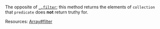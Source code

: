 The opposite of <a href="#filter"><code>\_.filter</code></a>; this method returns the elements of <code>collection</code> that <code>predicate</code> does <strong>not</strong> return truthy for.

Resources: [Array#filter](https://developer.mozilla.org/docs/Web/JavaScript/Reference/Global_Objects/Array/filter)
